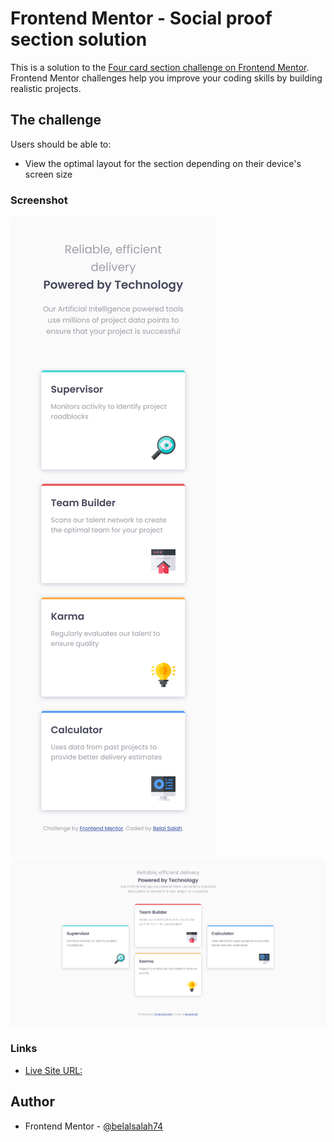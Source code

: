 # Frontend Mentor - Social proof section solution

This is a solution to the [Four card section challenge on Frontend Mentor](https://www.frontendmentor.io/challenges/four-card-feature-section-weK1eFYK/). Frontend Mentor challenges help you improve your coding skills by building realistic projects.

## The challenge

Users should be able to:

- View the optimal layout for the section depending on their device's screen size

### Screenshot

![Mobile](./images/sc-mobile.png)
![Desktop](./images/sc-desktop.png)

### Links

- [Live Site URL:](https://belalsalah74.github.io/four-card-section/)

## Author

- Frontend Mentor - [@belalsalah74](https://www.frontendmentor.io/profile/belalsalah74)
